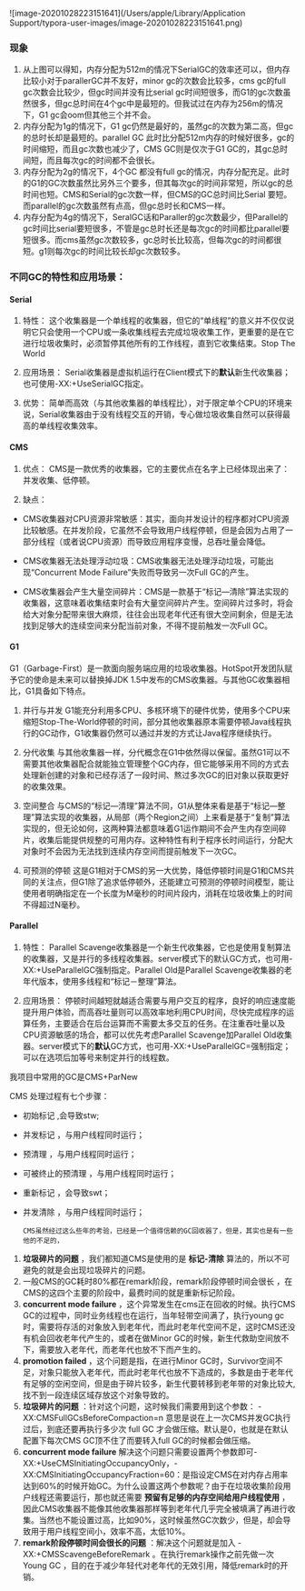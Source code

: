 ![image-20201028223151641](/Users/apple/Library/Application Support/typora-user-images/image-20201028223151641.png)

### 现象
1. 从上图可以得知，内存分配为512m的情况下SerialGC的效率还可以，但内存比较小对于parallerGC并不友好，minor gc的次数会比较多，cms gc的full gc次数会比较少，但gc时间并没有比serial gc时间短很多，而G1的gc次数虽然很多，但gc总时间在4个gc中是最短的。但我试过在内存为256m的情况下，G1 gc会oom但其他三个并不会。
2. 内存分配为1g的情况下，G1 gc仍然是最好的，虽然gc的次数为第二高，但gc的总时长却是最短的。parallel GC 此时比分配512m内存的时候好很多，gc的时间缩短，而且gc次数也减少了，CMS GC则是仅次于G1 GC的，其gc总时间短，而且每次gc的时间都不会很长。
3. 内存分配为2g的情况下，4个GC 都没有full gc的情况，内存分配充足。此时的G1的GC次数虽然比另外三个要多，但其每次gc的时间非常短，所以gc的总时间也短。CMS和Serial的gc次数一样，但CMS的GC总时间比Serial 要短。而parallel的gc次数虽然有点高，但gc总时长和CMS一样。
4. 内存分配为4g的情况下，SeralGC话和Paraller的gc次数最少，但Parallel的gc时间比serial要短很多，不管是gc总时长还是每次gc的时间都比parallel要短很多。而cms虽然gc次数较多，gc总时长比较高，但每次gc的时间都很短。g1则每次gc的时间比较长却gc次数较多。



### 不同GC的特性和应用场景：

#### Serial 

1. 特性：
这个收集器是一个单线程的收集器，但它的“单线程”的意义并不仅仅说明它只会使用一个CPU或一条收集线程去完成垃圾收集工作，更重要的是在它进行垃圾收集时，必须暂停其他所有的工作线程，直到它收集结束。Stop The World

1. 应用场景：
Serial收集器是虚拟机运行在Client模式下的**默认**新生代收集器；也可使用-XX:+UseSerialGC指定。

1. 优势：
简单而高效（与其他收集器的单线程比），对于限定单个CPU的环境来说，Serial收集器由于没有线程交互的开销，专心做垃圾收集自然可以获得最高的单线程收集效率。


#### CMS

1. 优点：
CMS是一款优秀的收集器，它的主要优点在名字上已经体现出来了：并发收集、低停顿。

1. 缺点：
- CMS收集器对CPU资源非常敏感：其实，面向并发设计的程序都对CPU资源比较敏感。在并发阶段，它虽然不会导致用户线程停顿，但是会因为占用了一部分线程（或者说CPU资源）而导致应用程序变慢，总吞吐量会降低。

- CMS收集器无法处理浮动垃圾：CMS收集器无法处理浮动垃圾，可能出现“Concurrent Mode Failure”失败而导致另一次Full GC的产生。
- CMS收集器会产生大量空间碎片：CMS是一款基于“标记—清除”算法实现的收集器，这意味着收集结束时会有大量空间碎片产生。空间碎片过多时，将会给大对象分配带来很大麻烦，往往会出现老年代还有很大空间剩余，但是无法找到足够大的连续空间来分配当前对象，不得不提前触发一次Full GC。



#### G1

G1（Garbage-First）是一款面向服务端应用的垃圾收集器。HotSpot开发团队赋予它的使命是未来可以替换掉JDK 1.5中发布的CMS收集器。与其他GC收集器相比，G1具备如下特点。

1. 并行与并发
G1能充分利用多CPU、多核环境下的硬件优势，使用多个CPU来缩短Stop-The-World停顿的时间，部分其他收集器原本需要停顿Java线程执行的GC动作，G1收集器仍然可以通过并发的方式让Java程序继续执行。

1. 分代收集
与其他收集器一样，分代概念在G1中依然得以保留。虽然G1可以不需要其他收集器配合就能独立管理整个GC内存，但它能够采用不同的方式去处理新创建的对象和已经存活了一段时间、熬过多次GC的旧对象以获取更好的收集效果。

1. 空间整合
与CMS的“标记—清理”算法不同，G1从整体来看是基于“标记—整理”算法实现的收集器，从局部（两个Region之间）上来看是基于“复制”算法实现的，但无论如何，这两种算法都意味着G1运作期间不会产生内存空间碎片，收集后能提供规整的可用内存。这种特性有利于程序长时间运行，分配大对象时不会因为无法找到连续内存空间而提前触发下一次GC。

1. 可预测的停顿
这是G1相对于CMS的另一大优势，降低停顿时间是G1和CMS共同的关注点，但G1除了追求低停顿外，还能建立可预测的停顿时间模型，能让使用者明确指定在一个长度为M毫秒的时间片段内，消耗在垃圾收集上的时间不得超过N毫秒。



#### Parallel

1. 特性：
Parallel Scavenge收集器是一个新生代收集器，它也是使用复制算法的收集器，又是并行的多线程收集器。server模式下的默认GC方式，也可用-XX:+UseParallelGC强制指定。Parallel Old是Parallel Scavenge收集器的老年代版本，使用多线程和“标记－整理”算法。

1. 应用场景：
停顿时间越短就越适合需要与用户交互的程序，良好的响应速度能提升用户体验，而高吞吐量则可以高效率地利用CPU时间，尽快完成程序的运算任务，主要适合在后台运算而不需要太多交互的任务。在注重吞吐量以及CPU资源敏感的场合，都可以优先考虑Parallel Scavenge加Parallel Old收集器。server模式下的**默认**GC方式，也可用-XX:+UseParallelGC=强制指定；可以在选项后加等号来制定并行的线程数。





我项目中常用的GC是CMS+ParNew

CMS 处理过程有七个步骤：

- 初始标记 ,会导致stw;
- 并发标记 ，与用户线程同时运行；
- 预清理 ，与用户线程同时运行；
- 可被终止的预清理 ，与用户线程同时运行；
- 重新标记 ，会导致swt；
- 并发清除 ，与用户线程同时运行；



      CMS虽然经过这么些年的考验，已经是一个值得信赖的GC回收器了，但是，其实也是有一些他的不足的，

1.  **垃圾碎片的问题** ，我们都知道CMS是使用的是 **标记-清除** 算法的，所以不可避免的就是会出现垃圾碎片的问题。
2.  一般CMS的GC耗时80%都在remark阶段，remark阶段停顿时间会很长 ，在CMS的这四个主要的阶段中，最费时间的就是重新标记阶段。
3.  **concurrent mode failure** ，这个异常发生在cms正在回收的时候。执行CMS GC的过程中，同时业务线程也在运行，当年轻带空间满了，执行young gc时，需要将存活的对象放入到老年代，而此时老年代空间不足，这时CMS还没有机会回收老年代产生的，或者在做Minor GC的时候，新生代救助空间放不下，需要放入老年代，而老年代也放不下而产生的。
4.  **promotion failed** ，这个问题是指，在进行Minor GC时，Survivor空间不足，对象只能放入老年代，而此时老年代也放不下造成的，多数是由于老年代有足够的空闲空间，但是由于碎片较多，新生代要转移到老年带的对象比较大,找不到一段连续区域存放这个对象导致的。
5. **垃圾碎片的问题** ：针对这个问题，这时候我们需要用到这个参数： -XX:CMSFullGCsBeforeCompaction=n 意思是说在上一次CMS并发GC执行过后，到底还要再执行多少次 full GC 才会做压缩。默认是0，也就是在默认配置下每次CMS GC顶不住了而要转入full GC的时候都会做压缩。
6. **concurrent mode failure**  解决这个问题只需要设置两个参数即可-XX:+UseCMSInitiatingOccupancyOnly，-XX:CMSInitiatingOccupancyFraction=60：是指设定CMS在对内存占用率达到60%的时候开始GC。为什么设置这两个参数呢？由于在垃圾收集阶段用户线程还需要运行，那也就还需要 **预留有足够的内存空间给用户线程使用** ，因此CMS收集器不能像其他收集器那样等到老年代几乎完全被填满了再进行收集。当然也不能设置过高，比如90%，这时候虽然GC次数少，但是，却会导致用于用户线程空间小，效率不高，太低10%。
7. **remark阶段停顿时间会很长的问题** ：解决这个问题就是加入 -XX:+CMSScavengeBeforeRemark 。在执行remark操作之前先做一次 Young GC ，目的在于减少年轻代对老年代的无效引用，降低remark时的开销。





